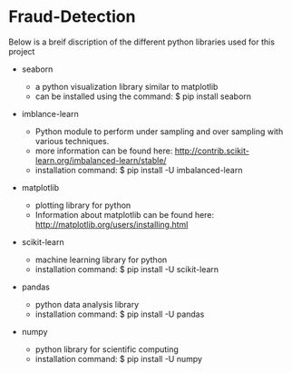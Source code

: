 # Fraud-Detection


Below is a breif discription of the different python libraries used for this project

* seaborn
    - a python visualization library similar to matplotlib
    - can be installed using the command: $ pip install seaborn

* imblance-learn
    - Python module to perform under sampling and over sampling with various techniques.
    - more information can be found here: http://contrib.scikit-learn.org/imbalanced-learn/stable/
    - installation command: $ pip install -U imbalanced-learn

* matplotlib
    - plotting library for python
    - Information about matplotlib can be found here: http://matplotlib.org/users/installing.html

* scikit-learn
    - machine learning library for python
    - installation command: $ pip install -U scikit-learn

* pandas
    - python data analysis library
    - installation command: $ pip install -U pandas

* numpy
    - python library for scientific computing
    - installation command: $ pip install -U numpy